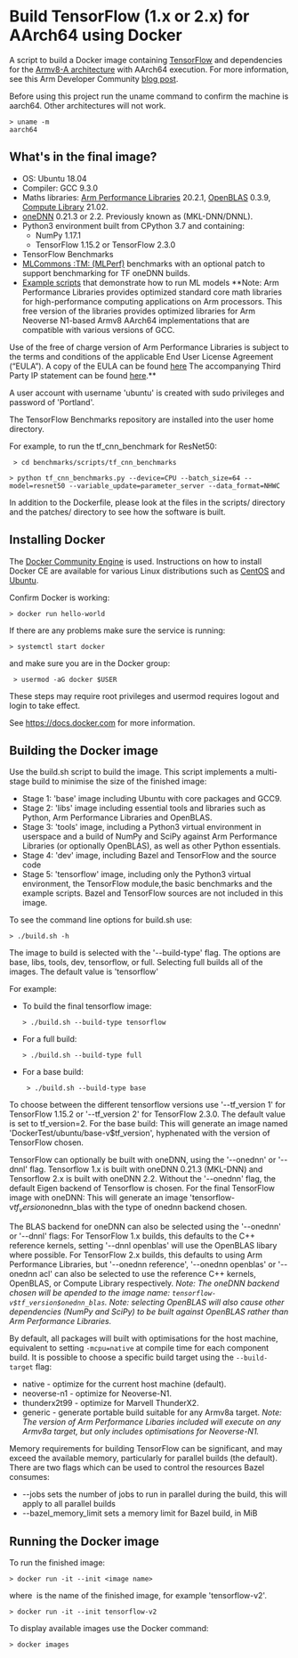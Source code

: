 # Build TensorFlow (1.x or 2.x) for AArch64 using Docker

A script to build a Docker image containing [TensorFlow](https://www.tensorflow.org/) and dependencies for the [Armv8-A architecture](https://developer.arm.com/architectures/cpu-architecture/a-profile) with AArch64 execution.
For more information, see this Arm Developer Community [blog post](https://community.arm.com/developer/tools-software/tools/b/tools-software-ides-blog/posts/aarch64-docker-images-for-pytorch-and-tensorflow).

Before using this project run the uname command to confirm the machine is aarch64. Other architectures will not work.

```
> uname -m
aarch64
```


## What's in the final image?
  * OS: Ubuntu 18.04
  * Compiler: GCC 9.3.0
  * Maths libraries: [Arm Performance Libraries](https://developer.arm.com/tools-and-software/server-and-hpc/compile/arm-compiler-for-linux/arm-performance-libraries) 20.2.1, [OpenBLAS](https://www.openblas.net/) 0.3.9, [Compute Library](https://developer.arm.com/ip-products/processors/machine-learning/compute-library) 21.02.
  * [oneDNN](https://github.com/oneapi-src/oneDNN) 0.21.3 or 2.2. Previously known as (MKL-DNN/DNNL).
  * Python3 environment built from CPython 3.7 and containing:
    - NumPy 1.17.1
    - TensorFlow 1.15.2 or TensorFlow 2.3.0
  * TensorFlow Benchmarks
  * [MLCommons :TM: (MLPerf)](https://mlperf.org/) benchmarks with an optional patch to support benchmarking for TF oneDNN builds.
  * [Example scripts](./examples/README.md) that demonstrate how to run ML models
**Note: Arm Performance Libraries provides optimized standard core math libraries for high-performance computing applications on Arm processors. This free version of the libraries provides optimized libraries for Arm Neoverse N1-based Armv8 AArch64 implementations that are compatible with various versions of GCC.

Use of the free of charge version of Arm Performance Libraries is subject to the terms and conditions of the applicable End User License Agreement (“EULA”).
A copy of the EULA can be found [here](https://developer.arm.com/tools-and-software/server-and-hpc/downloads/arm-performance-libraries/eula)
The accompanying Third Party IP statement can be found [here](https://developer.arm.com/tools-and-software/server-and-hpc/downloads/arm-performance-libraries/third-party-ip).**

A user account with username 'ubuntu' is created with sudo privileges and password of 'Portland'.

The TensorFlow Benchmarks repository are installed into the user home directory.

For example, to run the tf_cnn_benchmark for ResNet50:

``` > cd benchmarks/scripts/tf_cnn_benchmarks```

``` > python tf_cnn_benchmarks.py --device=CPU --batch_size=64 --model=resnet50 --variable_update=parameter_server --data_format=NHWC ```

In addition to the Dockerfile, please look at the files in the scripts/ directory and the patches/ directory to see how the software is built.


## Installing Docker
The [Docker Community Engine](https://docs.docker.com/install/) is used. Instructions on how to install Docker CE are available for various Linux distributions such as [CentOS](https://docs.docker.com/install/linux/docker-ce/centos/) and [Ubuntu](https://docs.docker.com/install/linux/docker-ce/ubuntu/).

Confirm Docker is working:

``` > docker run hello-world ```

If there are any problems make sure the service is running:

``` > systemctl start docker ```

and make sure you are in the Docker group:

```  > usermod -aG docker $USER ```

These steps may require root privileges and usermod requires logout and login to take effect.

See https://docs.docker.com for more information.


## Building the Docker image
Use the build.sh script to build the image. This script implements a multi-stage build to minimise the size of the finished image:
  * Stage 1: 'base' image including Ubuntu with core packages and GCC9.
  * Stage 2: 'libs' image including essential tools and libraries such as Python, Arm Performance Libraries and OpenBLAS.
  * Stage 3: 'tools' image, including a Python3 virtual environment in userspace and a build of NumPy and SciPy against Arm Performance Libraries (or optionally OpenBLAS), as well as other Python essentials.
  * Stage 4: 'dev' image, including Bazel and TensorFlow and the source code
  * Stage 5: 'tensorflow' image, including only the Python3 virtual environment, the TensorFlow module,the basic benchmarks and the example scripts. Bazel and TensorFlow sources are not included in this image.

To see the command line options for build.sh use:

``` > ./build.sh -h ```

The image to build is selected with the '--build-type' flag. The options are base, libs, tools, dev, tensorflow, or full. Selecting full builds all of the images. The default value is 'tensorflow'


For example:
  * To build the final tensorflow image:

    ``` > ./build.sh --build-type tensorflow ```

  * For a full build:

    ``` > ./build.sh --build-type full ```

  * For a base build:

    ```  > ./build.sh --build-type base ```

To choose between the different tensorflow versions use '--tf_version 1' for TensorFlow 1.15.2 or '--tf_version 2' for TensorFlow 2.3.0. The default value is set to tf_version=2.
For the base build: This will generate an image named 'DockerTest/ubuntu/base-v$tf_version', hyphenated with the version of TensorFlow chosen.

TensorFlow can optionally be built with oneDNN, using the '--onednn' or '--dnnl' flag. Tensorflow 1.x is built with oneDNN 0.21.3 (MKL-DNN) and Tensorflow 2.x is built with oneDNN 2.2.
Without the '--onednn' flag, the default Eigen backend of Tensorflow is chosen. For the final TensorFlow image with oneDNN: This will generate an image 'tensorflow-v$tf_version$onednn_blas with the type of onednn backend chosen.

The BLAS backend for oneDNN can also be selected using the '--onednn' or '--dnnl' flags:
For TensorFlow 1.x builds, this defaults to the C++ reference kernels, setting '--dnnl openblas' will use the OpenBLAS libary where possible.
For TensorFlow 2.x builds, this defaults to using Arm Performance Libraries, but '--onednn reference', '--onednn openblas' or '--onednn acl' can also be selected to use the reference C++ kernels, OpenBLAS, or Compute Library respectively.
_Note: The oneDNN backend chosen will be apended to the image name: `tensorflow-v$tf_version$onednn_blas`._
_Note: selecting OpenBLAS will also cause other dependencies (NumPy and SciPy) to be built against OpenBLAS rather than Arm Performance Libraries._

By default, all packages will built with optimisations for the host machine, equivalent to setting `-mcpu=native` at compile time for each component build.
It is possible to choose a specific build target using the `--build-target` flag:
  * native       - optimize for the current host machine (default).
  * neoverse-n1  - optimize for Neoverse-N1.
  * thunderx2t99 - optimize for Marvell ThunderX2.
  * generic      - generate portable build suitable for any Armv8a target.
_Note: The version of Arm Performance Libaries included will execute on any Armv8a target, but only includes optimisations for Neoverse-N1._


Memory requirements for building TensorFlow can be significant, and may exceed the available
memory, particularly for parallel builds (the default). There are two flags which can be used to
control the resources Bazel consumes:

  * --jobs sets the number of jobs to run in parallel during the build, this will apply to all parallel builds
  * --bazel_memory_limit sets a memory limit for Bazel build, in MiB

## Running the Docker image
To run the finished image:

  ``` > docker run -it --init <image name> ```

where <image name> is the name of the finished image, for example 'tensorflow-v2'.

  ``` > docker run -it --init tensorflow-v2 ```

To display available images use the Docker command:

  ``` > docker images ```
